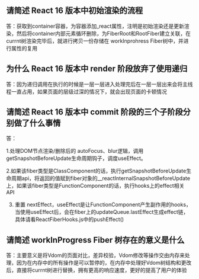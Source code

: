 ## 请简述 React 16 版本中初始渲染的流程

答：获取到container容器，为容器添加_react属性，注明是初始渲染还是更新渲染，然后将container内部元素循环删除，为FiberRoot和RootFiber建立关联，在currnt树渲染完毕后，就进行拷贝一份存储在 workInprohress Fiber树中，并进行属性的复用

## 为什么 React 16 版本中 render 阶段放弃了使用递归

答：因为递归调用在执行的时候是一层一层进入处理完后在一层一层出来会将主线程一直占用，如果页面的层级过深的情况下，就会出现页面的卡顿情况

## 请简述 React 16 版本中 commit 阶段的三个子阶段分别做了什么事情

答：

1.处理DOM节点渲染/删除后的 autoFocus、blur逻辑，调用getSnapshotBeforeUpdate生命周期钩子，调度useEffect。

2.如果该fiber类型是ClassComponent的话，执行getSnapshotBeforeUpdate生命周期api，将返回的值赋到fiber对象的__reactInternalSnapshotBeforeUpdate上，如果该fiber类型是FunctionComponent的话，执行hooks上的effect相关 API

3. 重置 nextEffect，useEffect是让FunctionComponent产生副作用的hooks，当使用useEffect后，会在fiber上的updateQueue.lastEffect生成effect链，具体请看ReactFiberHooks.js中的pushEffect()

## 请简述 workInProgress Fiber 树存在的意义是什么

答：主要意义是将Vdom的页面对比，差异校验，Vdom修改等操作交由内存来处理，因为在内存中的所有操作是可以暂停的，在内存中处理好Vdom树结构和更改后，直接将currnt树进行替换，拥有更高的响应速度，更好的提高了用户的体验